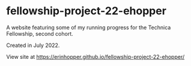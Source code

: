 # fellowship-project-22-ehopper

A website featuring some of my running progress for the Technica Fellowship, second cohort.

Created in July 2022.

View site at https://erinhopper.github.io/fellowship-project-22-ehopper/
